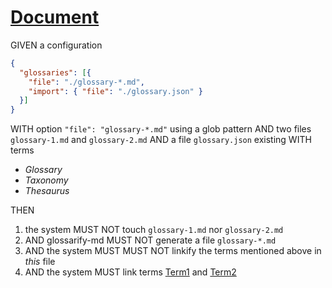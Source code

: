 # [Document](#document)

GIVEN a configuration

```json
{
  "glossaries": [{
    "file": "./glossary-*.md",
    "import": { "file": "./glossary.json" }
  }]
}
```

WITH option `"file": "glossary-*.md"` using a glob pattern
AND two files `glossary-1.md` and `glossary-2.md`
AND a file `glossary.json` existing WITH terms

*   *Glossary*
*   *Taxonomy*
*   *Thesaurus*

THEN

1.  the system MUST NOT touch `glossary-1.md` nor `glossary-2.md`
2.  AND glossarify-md MUST NOT generate a file `glossary-*.md`
3.  AND the system MUST MUST NOT linkify the terms mentioned above in *this* file
4.  AND the system MUST link terms [Term1][1] and [Term2][2]

[1]: ./glossary-1.md#term1 "MUST NOT be overwritten or modified by importing terms."

[2]: ./glossary-2.md#term2 "MUST NOT be overwritten or modified by importing terms."
